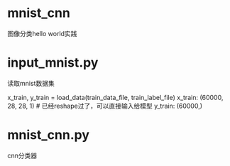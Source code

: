 # mnist_cnn
图像分类hello world实践

# input\_mnist.py
读取mnist数据集

x_train, y_train = load\_data(train_data_file, train_label_file)
x_train: (60000, 28, 28, 1) # 已经reshape过了，可以直接输入给模型
y_train: (60000,)

# mnist\_cnn.py
cnn分类器
